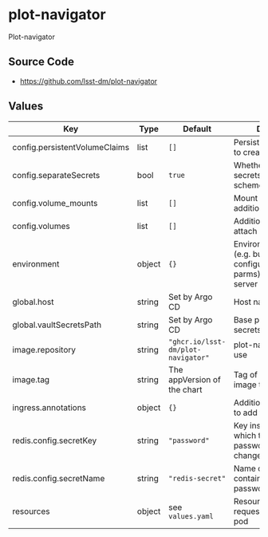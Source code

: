 # plot-navigator

Plot-navigator

## Source Code

* <https://github.com/lsst-dm/plot-navigator>

## Values

| Key | Type | Default | Description |
|-----|------|---------|-------------|
| config.persistentVolumeClaims | list | `[]` | PersistentVolumeClaims to create. |
| config.separateSecrets | bool | `true` | Whether to use the new secrets management scheme |
| config.volume_mounts | list | `[]` | Mount points for additional volumes |
| config.volumes | list | `[]` | Additional volumes to attach |
| environment | object | `{}` | Environment variables (e.g. butler configuration/auth parms) for the nextjs server |
| global.host | string | Set by Argo CD | Host name for ingress |
| global.vaultSecretsPath | string | Set by Argo CD | Base path for Vault secrets |
| image.repository | string | `"ghcr.io/lsst-dm/plot-navigator"` | plot-navigator image to use |
| image.tag | string | The appVersion of the chart | Tag of plot-navigator image to use |
| ingress.annotations | object | `{}` | Additional annotations to add to the ingress |
| redis.config.secretKey | string | `"password"` | Key inside secret from which to get the Redis password (do not change) |
| redis.config.secretName | string | `"redis-secret"` | Name of secret containing Redis password |
| resources | object | see `values.yaml` | Resource limits and requests for the nodejs pod |
